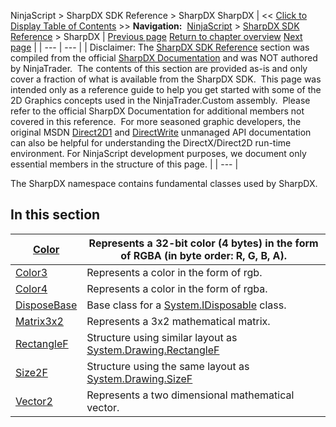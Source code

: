 ﻿
NinjaScript \> SharpDX SDK Reference \> SharpDX
SharpDX
| \<\< [Click to Display Table of Contents](sharpdx.md) \>\> **Navigation:**     [NinjaScript](ninjascript-1.md) \> [SharpDX SDK Reference](sharpdx_sdk_reference-1.md) \> SharpDX | [Previous page](sharpdx_sdk_reference-1.md) [Return to chapter overview](sharpdx_sdk_reference-1.md) [Next page](sharpdx_color-1.md) |
| --- | --- |
| Disclaimer: The [SharpDX SDK Reference](sharpdx_sdk_reference-1.md) section was compiled from the official [SharpDX Documentation](http://sharpdx.org/) and was NOT authored by NinjaTrader.  The contents of this section are provided as\-is and only cover a fraction of what is available from the SharpDX SDK.  This page was intended only as a reference guide to help you get started with some of the 2D Graphics concepts used in the NinjaTrader.Custom assembly.  Please refer to the official SharpDX Documentation for additional members not covered in this reference.  For more seasoned graphic developers, the original MSDN [Direct2D1](https://msdn.microsoft.com/en-us/library/windows/desktop/dd370990.aspx) and [DirectWrite](https://msdn.microsoft.com/en-us/library/windows/desktop/dd368038.aspx) unmanaged API documentation can also be helpful for understanding the DirectX/Direct2D run\-time environment. For NinjaScript development purposes, we document only essential members in the structure of this page. |
| --- |

The SharpDX namespace contains fundamental classes used by SharpDX. 
 
## In this section
| [Color](sharpdx_color-1.md) | Represents a 32\-bit color (4 bytes) in the form of RGBA (in byte order: R, G, B, A). |
| --- | --- |
| [Color3](sharpdx_color3-1.md) | Represents a color in the form of rgb. |
| [Color4](sharpdx_color4-1.md) | Represents a color in the form of rgba. |
| [DisposeBase](sharpdx_disposebase-1.md) | Base class for a [System.IDisposable](https://msdn.microsoft.com/en-us/library/aax125c9) class. |
| [Matrix3x2](sharpdx_matrix3x2-1.md) | Represents a 3x2 mathematical matrix. |
| [RectangleF](sharpdx_rectanglef-1.md) | Structure using similar layout as [System.Drawing.RectangleF](https://www.google.com/search?q=system.drawing.rectangleF&ie=utf-8&oe=utf-8) |
| [Size2F](sharpdx_size2f-1.md) | Structure using the same layout as [System.Drawing.SizeF](https://msdn.microsoft.com/en-us/library/system.drawing.sizef(v=vs.110).aspx) |
| [Vector2](sharpdx_vector2-1.md) | Represents a two dimensional mathematical vector. |
